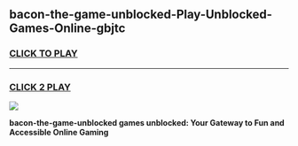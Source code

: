 
## bacon-the-game-unblocked-Play-Unblocked-Games-Online-gbjtc
<h3>
<a href="https://premium76.site?title=bacon-the-game-unblocked&ref=25A">CLICK TO PLAY</a></h3>
<hr>

<h3>
<a href="https://premium76.site?title=bacon-the-game-unblocked&ref=25A">CLICK 2 PLAY</a>
  
</h3>

<a href="https://premium76.site?title=bacon-the-game-unblocked&ref=25A"><img src="https://clearcache.store/games.png"></a>


**bacon-the-game-unblocked games unblocked: Your Gateway to Fun and Accessible Online Gaming**
